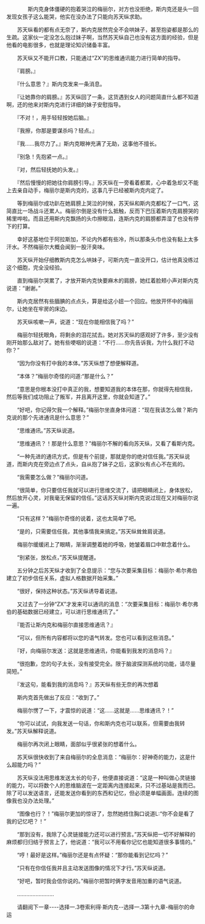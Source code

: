 <div class="read-content j_readContent" id="">
                <p>　　　　斯内克身体僵硬的抱着哭泣的梅丽尔，对方也没拒绝，斯内克还是头一回发现女孩子这么能哭，他实在没办法了只能向苏天纵求助。<p>　　苏天纵看的都有点无奈了，斯内克居然完全不会哄妹子，甚至抱姿都是那么的生疏。这家伙一定没怎么抱过妹子啊，当然苏天纵自己也没有这方面的经验，但是他看的电影很多，也就是理论知识储备丰富。<p>　　苏天纵又不能开口教，只能通过“ZX”的思维通讯能力进行简单的指导。<p>　　『肩膀。』<p>　　『什么意思？』斯内克发来一条消息。<p>　　『让她靠你的肩膀。』苏天纵回了一条，这货遇到女人的问题简直什么都不知道啊，还的他来对斯内克进行详细的妹子安慰指导。<p>　　『不对！，用手轻轻按她后脑。』<p>　　『我擦，你那是要谋杀吗？轻点。』<p>　　『我……我尽力了。』斯内克眼神充满了无助，这事他不擅长。<p>　　『别急！先抱紧一点。』<p>　　『对，然后轻抚她的头发。』<p>　　『然后慢慢的把她往你肩膀引导。』苏天纵在一旁看着都累，心中着急却又不能上去亲自动手，梅丽尔是斯内克的，这事几乎已经被斯内克内定了。<p>　　等到梅丽尔成功趴在她肩膀上哭泣的时候，苏天纵和斯内克都松了一口气，这简直比一场战斗还累人。梅丽尔倒是没有什么抵触，反而下巴压着斯内克肩膀哭的稀里哗啦。而且还用斯内克飘扬的头巾擦眼泪，连斯内克的肩膀都弄湿了也没有停下的打算。<p>　　幸好这基地位于阿拉斯加，不论内外都有些冷，所以那条头巾也没有黏上太多汗水。不然梅丽尔大概会闻到一股汗臭味。<p>　　苏天纵开始仔细教斯内克怎么哄妹子，可斯内克一直没开口，估计他真没练过这个细胞，完全没经验。<p>　　直到梅丽尔哭累了，才放开斯内克快要麻木的肩膀，她红着脸颊小声对斯内克说道：“谢谢。”<p>　　斯内克居然有些腼腆的点点头，算是给这小妞一个回应。他放开怀中的梅丽尔，让她坐在牢房的床边。<p>　　苏天纵咳嗽一声，说道：“现在你能相信我了吗？”<p>　　梅丽尔轻抚眼角，将剩余的泪花拭去。她对苏天纵的感观好了许多，至少没有刚开始那么敌对了。她有些哽咽的说道：“不行……你先告诉我，为什么我打不动你？”<p>　　“因为你没有打中我的本体。”苏天纵想了想便解释道。<p>　　“本体？”梅丽尔奇怪的问道:“那是什么？”<p>　　“意思是你根本没打中真正的我，想要知道我的本体在那，你就得先相信我，然后等我们成功阻止了叛军，并且离开这里，你就会知道了。”<p>　　“好吧，你记得欠我一个解释。”梅丽尔坐直身体问道：“现在我该怎么做？斯内克说的那个先进通讯是什么意思？”<p>　　“思维通讯。”苏天纵说道。<p>　　“思维通讯？！那是什么意思？”梅丽尔不解的看向苏天纵，又看了看斯内克。<p>　　“一种先进的通讯方式，但是有个前提，那就是你的绝对信任我。”苏天纵说道，而斯内克在旁边点了点头，自从抱了妹子之后，这家伙有点心不在焉的。<p>　　“我需要怎么做？”梅丽尔问道。<p>　　“很简单，你只要信任我就可以进行思维交流了，请把眼睛闭上，身体放松，然后放开心灵，对我毫无保留的信任。”这话苏天纵对斯内克说过现在又对梅丽尔说一遍。<p>　　“只有这样？”梅丽尔奇怪的说着，这也太简单了吧。<p>　　“是的，只需要信任我，其他事情我来搞定。”苏天纵耸耸肩说道。<p>　　梅丽尔缓缓闭上了眼睛，渐渐调整着她的呼吸，她皱着眉口中默念着什么。<p>　　“别紧张，放松点，”苏天纵提醒道。<p>　　五分钟之后苏天纵才收到了全息提示：“您与次要采集目标：梅丽尔·希尔弗伯建立了初步信任关系，虚拟人格数据开始采集。”<p>　　“很好，保持这种状态。”苏天纵诱导着说道。<p>　　又过去了一分钟“ZX”才发来可以通讯的消息：“次要采集目标：梅丽尔·希尔弗伯的基础数据已经建立，可以进行思维通讯了。”<p>　　『能否让斯内克和梅丽尔直接思维通讯？』<p>　　“可以，但所有内容都将以您的语气转发。您也可以看到这些消息。”<p>　　『好，向梅丽尔发送：这就是思维通讯，你能看到我发的消息吗？』<p>　　“很抱歉，您的句子太长，没有接受完全。限于脑波探测系统的功能，请尽量简短。”<p>　　『发这句，能看到我的消息吗？』苏天纵有些无奈的再次想着<p>　　斯内克首先做出了反应：“收到了。”<p>　　梅丽尔愣了一下，才震惊的说道：“这……这就是……思维通讯？！”<p>　　“你可以试试，向我发送一句话，你和斯内克也可以联系，但需要由我转发。”苏天纵解释说道。<p>　　梅丽尔再次闭上眼睛，面部似乎很紧张的想着什么。<p>　　苏天纵很快收到了来自梅丽尔的全息消息：“梅丽尔：好神奇的能力，这是什么超能力吗？”<p>　　苏天纵没法用思维发送太长的句子，他便直接说道：“这是一种叫做心灵链接的能力，可以将数个人的思维脑波在一定距离内连接起来，只不过基站是我而已。除了可以发送语言，还能发送你看到的东西和记忆，但必须是单幅画面。连续的图像我也没办法处理。”<p>　　“图像也行？！”梅丽尔更加的惊讶了，忽然她捂住胸口说道L:“你不会是看了我的记忆吧？！”<p>　　“那到没有，我除了心灵链接能力还可以进行预言。”苏天纵把一切不好解释的麻烦都归归结于预言上了，他说道：“我可以不用看你记忆也能知道很多事情的。”<p>　　“哼！最好是这样。”梅丽尔还是有点怀疑：“那你能看到记忆吗？”<p>　　“只有在你信任我并且主动发送图像的情况下才行。”苏天纵说道。<p>　　“好吧，暂时我会信你说的。”梅丽尔把暂时俩字发音用加重的语气说道。<p>　　……………………<p>　　请翻阅下一章----选择一.3卷索利得·斯内克--选择一.3第十九章-梅丽尔的命运<p>　　<p> 
            </div>